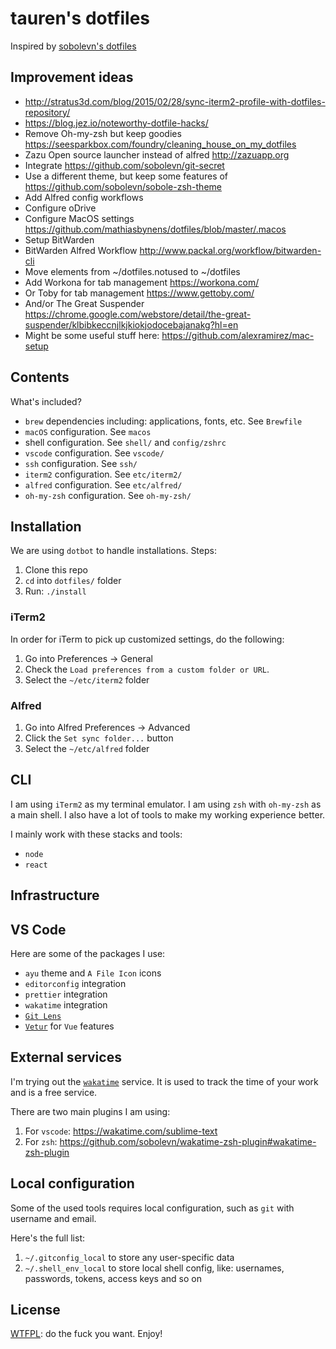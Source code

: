 # tauren's dotfiles

Inspired by [sobolevn's dotfiles](https://github.com/sobolevn/dotfiles)

## Improvement ideas

- http://stratus3d.com/blog/2015/02/28/sync-iterm2-profile-with-dotfiles-repository/
- https://blog.jez.io/noteworthy-dotfile-hacks/
- Remove Oh-my-zsh but keep goodies https://seesparkbox.com/foundry/cleaning_house_on_my_dotfiles
- Zazu Open source launcher instead of alfred http://zazuapp.org
- Integrate https://github.com/sobolevn/git-secret
- Use a different theme, but keep some features of https://github.com/sobolevn/sobole-zsh-theme
- Add Alfred config workflows
- Configure oDrive
- Configure MacOS settings https://github.com/mathiasbynens/dotfiles/blob/master/.macos
- Setup BitWarden
- BitWarden Alfred Workflow http://www.packal.org/workflow/bitwarden-cli
- Move elements from ~/dotfiles.notused to ~/dotfiles
- Add Workona for tab management https://workona.com/
- Or Toby for tab management https://www.gettoby.com/
- And/or The Great Suspender https://chrome.google.com/webstore/detail/the-great-suspender/klbibkeccnjlkjkiokjodocebajanakg?hl=en
- Might be some useful stuff here: https://github.com/alexramirez/mac-setup

## Contents

What's included?

- `brew` dependencies including: applications, fonts, etc. See `Brewfile`
- `macOS` configuration. See `macos`
- shell configuration. See `shell/` and `config/zshrc`
- `vscode` configuration. See `vscode/`
- `ssh` configuration. See `ssh/`
- `iterm2` configuration. See `etc/iterm2/`
- `alfred` configuration. See `etc/alfred/`
- `oh-my-zsh` configuration. See `oh-my-zsh/`

## Installation

We are using `dotbot` to handle installations. Steps:

1. Clone this repo
2. `cd` into `dotfiles/` folder
3. Run: `./install`

### iTerm2

In order for iTerm to pick up customized settings, do the following:

1. Go into Preferences -> General
1. Check the `Load preferences from a custom folder or URL`.
1. Select the `~/etc/iterm2` folder

### Alfred

1. Go into Alfred Preferences -> Advanced
1. Click the `Set sync folder...` button
1. Select the `~/etc/alfred` folder

## CLI

I am using `iTerm2` as my terminal emulator.
I am using `zsh` with `oh-my-zsh` as a main shell.
I also have a lot of tools to make my working experience better.

I mainly work with these stacks and tools:

- `node`
- `react`

## Infrastructure

<!--
TODO:
I try to containerize everything.
So `docker` is my main development and deployment tool.
You can install it from its [official site](https://docs.docker.com/docker-for-mac/) (`brew` [version](https://github.com/Homebrew/homebrew-core/blob/master/Formula/docker.rb) is also an option).

I prefer to use `edge` version of `docker`.
So, you will have to download it manually.

However, I also use several databases and other services locally:

- `postgresql` (with `postgis`)
- `mysql`
- `redis`
- `rabbitmq`
 -->

## VS Code

Here are some of the packages I use:

- `ayu` theme and `A File Icon` icons
- `editorconfig` integration
- `prettier` integration
- `wakatime` integration
- [`Git Lens`](https://github.com/eamodio/vscode-gitlens)
- [`Vetur`](https://github.com/vuejs/vetur) for `Vue` features

## External services

I'm trying out the [`wakatime`](https://wakatime.com/) service.
It is used to track the time of your work and is a free service.

There are two main plugins I am using:

1. For `vscode`: https://wakatime.com/sublime-text
2. For `zsh`: https://github.com/sobolevn/wakatime-zsh-plugin#wakatime-zsh-plugin

## Local configuration

Some of the used tools requires local configuration, such as `git` with username and email.

Here's the full list:

1. `~/.gitconfig_local` to store any user-specific data
2. `~/.shell_env_local` to store local shell config, like: usernames, passwords, tokens, access keys and so on

## License

[WTFPL](https://en.wikipedia.org/wiki/WTFPL): do the fuck you want. Enjoy!

